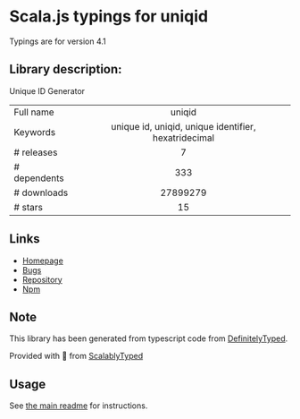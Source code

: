 
# Scala.js typings for uniqid

Typings are for version 4.1

## Library description:
Unique ID Generator

|                    |                 |
| ------------------ | :-------------: |
| Full name          | uniqid |
| Keywords           | unique id, uniqid, unique identifier, hexatridecimal |
| # releases         | 7 |
| # dependents       | 333 |
| # downloads        | 27899279 |
| # stars            | 15 |

## Links
- [Homepage](http://github.com/adamhalasz/uniqid/)
- [Bugs](http://github.com/adamhalasz/uniqid/issues)
- [Repository](https://github.com/adamhalasz/uniqid)
- [Npm](https://www.npmjs.com/package/uniqid)
    


## Note
This library has been generated from typescript code from [DefinitelyTyped](https://definitelytyped.org).

Provided with :purple_heart: from [ScalablyTyped](https://github.com/oyvindberg/ScalablyTyped)

## Usage
See [the main readme](../../readme.md) for instructions.


